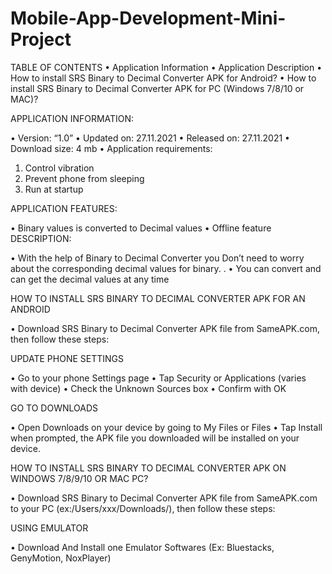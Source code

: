 # Mobile-App-Development-Mini-Project
TABLE OF CONTENTS
•	Application Information
•	Application Description
•	How to install SRS Binary to Decimal Converter APK for Android?
•	How to install SRS Binary to Decimal Converter APK for PC (Windows 7/8/10 or MAC)?

APPLICATION INFORMATION:

•	Version:	“1.0”
•	Updated on:	27.11.2021
•	Released on:	27.11.2021
•	Download size: 4 mb
•	Application requirements:
1.	Control vibration
2.	Prevent phone from sleeping
3.	Run at startup


APPLICATION FEATURES:

•	Binary values is converted to Decimal values
•	Offline feature
DESCRIPTION:

•	With the help of Binary to Decimal Converter you Don’t need to worry about the corresponding decimal values for binary.
.
•	You can convert and can get the decimal values at any time

HOW TO INSTALL SRS BINARY TO DECIMAL CONVERTER APK FOR AN ANDROID 

•	Download SRS Binary to Decimal Converter APK file from SameAPK.com, then follow these steps:

UPDATE PHONE SETTINGS 

•	Go to your phone Settings page
•	Tap Security or Applications (varies with device)
•	Check the Unknown Sources box
•	Confirm with OK

GO TO DOWNLOADS 

•	Open Downloads on your device by going to My Files or Files
•	Tap Install when prompted, the APK file you downloaded will be installed on your device.

HOW TO INSTALL SRS BINARY TO DECIMAL CONVERTER APK ON WINDOWS 7/8/9/10 OR MAC PC? 

•	Download SRS Binary to Decimal Converter APK file from SameAPK.com to your PC (ex:/Users/xxx/Downloads/), then follow these steps:

 
USING EMULATOR 

•	Download And Install one Emulator Softwares (Ex: Bluestacks, GenyMotion, NoxPlayer)

